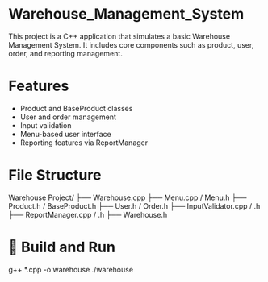 # Warehouse_Management_System
This project is a C++ application that simulates a basic Warehouse Management System. It includes core components such as product, user, order, and reporting management.

# Features
- Product and BaseProduct classes
- User and order management
- Input validation
- Menu-based user interface
- Reporting features via ReportManager

# File Structure
Warehouse Project/
├── Warehouse.cpp
├── Menu.cpp / Menu.h
├── Product.h / BaseProduct.h
├── User.h / Order.h
├── InputValidator.cpp / .h
├── ReportManager.cpp / .h
├── Warehouse.h

# 🚀 Build and Run
g++ *.cpp -o warehouse
./warehouse


